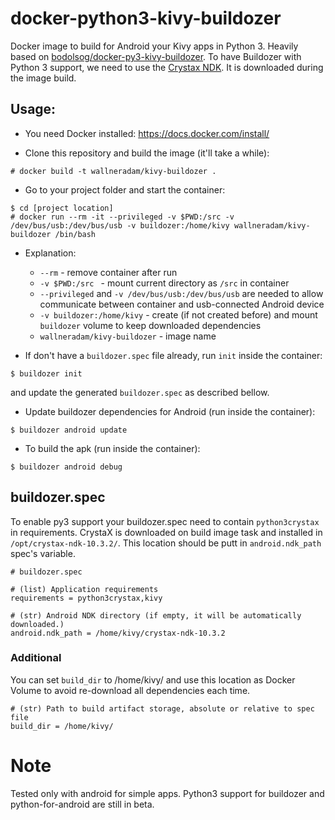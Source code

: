 # docker-python3-kivy-buildozer
Docker image to build for Android your Kivy apps in Python 3. Heavily based on [bodolsog/docker-py3-kivy-buildozer](https://github.com/bodolsog/docker-py3-kivy-buildozer).
To have Buildozer with Python 3 support, we need to use the [Crystax NDK](https://www.crystax.net/android/ndk). It is downloaded during the image build.

## Usage:
- You need Docker installed: https://docs.docker.com/install/

- Clone this repository and build the image (it'll take a while):
```
# docker build -t wallneradam/kivy-buildozer .
```

- Go to your project folder and start the container:
```
$ cd [project location]
# docker run --rm -it --privileged -v $PWD:/src -v /dev/bus/usb:/dev/bus/usb -v buildozer:/home/kivy wallneradam/kivy-buildozer /bin/bash
```
- Explanation:
  - `--rm` - remove container after run
  - `-v $PWD:/src ` - mount current directory as `/src` in container
  - `--privileged` and `-v /dev/bus/usb:/dev/bus/usb` are needed to allow communicate between container and usb-connected Android device
  - `-v buildozer:/home/kivy` - create (if not created before) and mount `buildozer` volume to keep downloaded dependencies
  - `wallneradam/kivy-buildozer` - image name

- If don't have a `buildozer.spec` file already, run `init` inside the container:
```
$ buildozer init
```
and update the generated `buildozer.spec` as described bellow.

- Update buildozer dependencies for Android (run inside the container):
```
$ buildozer android update
```

- To build the apk (run inside the container):
```
$ buildozer android debug
```

## buildozer.spec

To enable py3 support your buildozer.spec need to contain `python3crystax` in requirements. CrystaX is downloaded on build image task and installed in `/opt/crystax-ndk-10.3.2/`. This location should be putt in `android.ndk_path` spec's variable.

```
# buildozer.spec

# (list) Application requirements
requirements = python3crystax,kivy

# (str) Android NDK directory (if empty, it will be automatically downloaded.)
android.ndk_path = /home/kivy/crystax-ndk-10.3.2
```

### Additional

You can set `build_dir` to /home/kivy/ and use this location as Docker Volume to avoid re-download all dependencies each time.

```
# (str) Path to build artifact storage, absolute or relative to spec file
build_dir = /home/kivy/
```

# Note
Tested only with android for simple apps. Python3 support for buildozer and python-for-android are still in beta.
